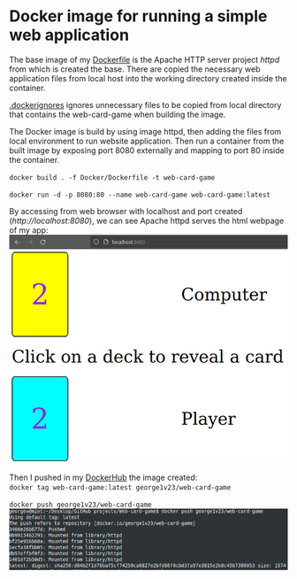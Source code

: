 # Docker image for running a simple web application

The base image of my [Dockerfile](Dockerfile) is the Apache HTTP server project *httpd* from which is created the base. There are copied the necessary web application files from local host into the working directory created inside the container.

[.dockerignores](.dockerignore) ignores unnecessary files to be copied from local directory that contains the web-card-game when building the image.

The Docker image is build by using image httpd, then adding the files from local environment to run website application. Then run a container from the built image by exposing port 8080 externally and mapping to port 80 inside the container. </br>

`
docker build . -f Docker/Dockerfile -t web-card-game
`

`
docker run -d -p 8080:80 --name web-card-game web-card-game:latest
`

By accessing from web browser with localhost and port created (*http://localhost:8080*), we can see Apache httpd serves the html webpage of my app:
![pushing image](running_app.png)

Then I pushed in my [DockerHub](https://hub.docker.com/) the image created:</br>
`
docker tag web-card-game:latest george1v23/web-card-game
`

`
docker push george1v23/web-card-game
`
![pushing image](docker_push.png)